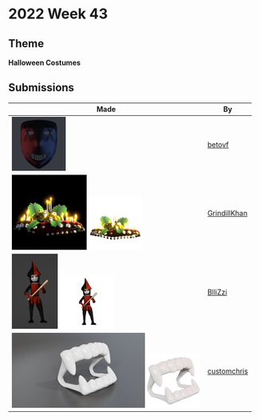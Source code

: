# 2022 Week 43


## Theme

**Halloween Costumes**


## Submissions

| Made | By |
|------|----|
| <img src="./betovf/the-purge-mask.gif" height="108" /> | [betovf](./betovf/) |
| <img src="./GrindillKhan/Weekly_Halloween_Costume__02_GrindillKhan.png" height="150" /> <img src="./GrindillKhan/Weekly_Halloween_Costume__GrindillKhan.png" height="108" /> | [GrindillKhan](./GrindillKhan/) |
| <img src="./BlliZzi/ClaunGirl.png" height="150" /> <img src="./BlliZzi/ClaunGirlForIcon5.png" height="108" /> | [BlliZzi](./BlliZzi/) |
| <img src="./customchris/FakeVteeth.png" height="150" /> <img src="./customchris/FakeVteethEmoji.png" height="108" /> | [customchris](./customchris/) |
